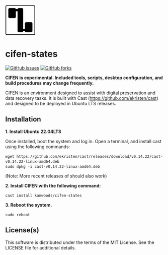 ![Logo](https://github.com/kamwoods/cifen-states/blob/main/cifen/env/usr/share/cifen/resources/images/CIFEN-Base-Logo-96x96.png)

# cifen-states

[![GitHub issues](https://img.shields.io/github/issues/kamwoods/cifen-states.svg)](https://github.com/kamwoods/cifen-states/issues)
[![GitHub forks](https://img.shields.io/github/forks/kamwoods/cifen-states.svg)](https://github.com/kamwoods/cifen-states/network)

**CIFEN is experimental. Included tools, scripts, desktop configuration, and build procedures may change frequently.**

CIFEN is an environment designed to assist with digital preservation and data recovery tasks. It is built with Cast (https://github.com/ekristen/cast) and designed to be deployed in Ubuntu LTS releases.

## Installation

**1. Install Ubuntu 22.04LTS**

Once installed, boot the system and log in. Open a terminal, and install cast using the following commands:

```
wget https://github.com/ekristen/cast/releases/download/v0.14.22/cast-v0.14.22-linux-amd64.deb
sudo dpkg -i cast-v0.14.22-linux-amd64.deb
```

(Note: More recent releases of should also work)

**2. Install CIFEN with the following command:**

```
cast install kamwoods/cifen-states
```

**3. Reboot the system.**

```
sudo reboot
```

## License(s)

This software is distributed under the terms of the MIT License. See the LICENSE file for additional details.

